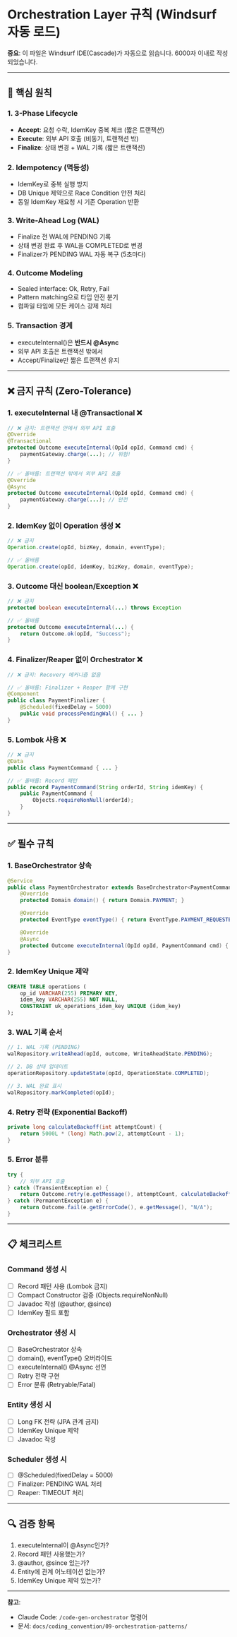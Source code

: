 # Orchestration Layer 규칙 (Windsurf 자동 로드)

**중요**: 이 파일은 Windsurf IDE(Cascade)가 자동으로 읽습니다. 6000자 이내로 작성되었습니다.

---

## 🎯 핵심 원칙

### 1. 3-Phase Lifecycle
- **Accept**: 요청 수락, IdemKey 중복 체크 (짧은 트랜잭션)
- **Execute**: 외부 API 호출 (비동기, 트랜잭션 밖)
- **Finalize**: 상태 변경 + WAL 기록 (짧은 트랜잭션)

### 2. Idempotency (멱등성)
- IdemKey로 중복 실행 방지
- DB Unique 제약으로 Race Condition 안전 처리
- 동일 IdemKey 재요청 시 기존 Operation 반환

### 3. Write-Ahead Log (WAL)
- Finalize 전 WAL에 PENDING 기록
- 상태 변경 완료 후 WAL을 COMPLETED로 변경
- Finalizer가 PENDING WAL 자동 복구 (5초마다)

### 4. Outcome Modeling
- Sealed interface: Ok, Retry, Fail
- Pattern matching으로 타입 안전 분기
- 컴파일 타임에 모든 케이스 강제 처리

### 5. Transaction 경계
- executeInternal()은 **반드시 @Async**
- 외부 API 호출은 트랜잭션 밖에서
- Accept/Finalize만 짧은 트랜잭션 유지

---

## ❌ 금지 규칙 (Zero-Tolerance)

### 1. executeInternal 내 @Transactional ❌
```java
// ❌ 금지: 트랜잭션 안에서 외부 API 호출
@Override
@Transactional
protected Outcome executeInternal(OpId opId, Command cmd) {
    paymentGateway.charge(...); // 위험!
}

// ✅ 올바름: 트랜잭션 밖에서 외부 API 호출
@Override
@Async
protected Outcome executeInternal(OpId opId, Command cmd) {
    paymentGateway.charge(...); // 안전
}
```

### 2. IdemKey 없이 Operation 생성 ❌
```java
// ❌ 금지
Operation.create(opId, bizKey, domain, eventType);

// ✅ 올바름
Operation.create(opId, idemKey, bizKey, domain, eventType);
```

### 3. Outcome 대신 boolean/Exception ❌
```java
// ❌ 금지
protected boolean executeInternal(...) throws Exception

// ✅ 올바름
protected Outcome executeInternal(...) {
    return Outcome.ok(opId, "Success");
}
```

### 4. Finalizer/Reaper 없이 Orchestrator ❌
```java
// ❌ 금지: Recovery 메커니즘 없음

// ✅ 올바름: Finalizer + Reaper 함께 구현
@Component
public class PaymentFinalizer {
    @Scheduled(fixedDelay = 5000)
    public void processPendingWal() { ... }
}
```

### 5. Lombok 사용 ❌
```java
// ❌ 금지
@Data
public class PaymentCommand { ... }

// ✅ 올바름: Record 패턴
public record PaymentCommand(String orderId, String idemKey) {
    public PaymentCommand {
        Objects.requireNonNull(orderId);
    }
}
```

---

## ✅ 필수 규칙

### 1. BaseOrchestrator 상속
```java
@Service
public class PaymentOrchestrator extends BaseOrchestrator<PaymentCommand> {
    @Override
    protected Domain domain() { return Domain.PAYMENT; }

    @Override
    protected EventType eventType() { return EventType.PAYMENT_REQUESTED; }

    @Override
    @Async
    protected Outcome executeInternal(OpId opId, PaymentCommand cmd) { ... }
}
```

### 2. IdemKey Unique 제약
```sql
CREATE TABLE operations (
    op_id VARCHAR(255) PRIMARY KEY,
    idem_key VARCHAR(255) NOT NULL,
    CONSTRAINT uk_operations_idem_key UNIQUE (idem_key)
);
```

### 3. WAL 기록 순서
```java
// 1. WAL 기록 (PENDING)
walRepository.writeAhead(opId, outcome, WriteAheadState.PENDING);

// 2. DB 상태 업데이트
operationRepository.updateState(opId, OperationState.COMPLETED);

// 3. WAL 완료 표시
walRepository.markCompleted(opId);
```

### 4. Retry 전략 (Exponential Backoff)
```java
private long calculateBackoff(int attemptCount) {
    return 5000L * (long) Math.pow(2, attemptCount - 1);
}
```

### 5. Error 분류
```java
try {
    // 외부 API 호출
} catch (TransientException e) {
    return Outcome.retry(e.getMessage(), attemptCount, calculateBackoff(attemptCount));
} catch (PermanentException e) {
    return Outcome.fail(e.getErrorCode(), e.getMessage(), "N/A");
}
```

---

## 📋 체크리스트

### Command 생성 시
- [ ] Record 패턴 사용 (Lombok 금지)
- [ ] Compact Constructor 검증 (Objects.requireNonNull)
- [ ] Javadoc 작성 (@author, @since)
- [ ] IdemKey 필드 포함

### Orchestrator 생성 시
- [ ] BaseOrchestrator 상속
- [ ] domain(), eventType() 오버라이드
- [ ] executeInternal() @Async 선언
- [ ] Retry 전략 구현
- [ ] Error 분류 (Retryable/Fatal)

### Entity 생성 시
- [ ] Long FK 전략 (JPA 관계 금지)
- [ ] IdemKey Unique 제약
- [ ] Javadoc 작성

### Scheduler 생성 시
- [ ] @Scheduled(fixedDelay = 5000)
- [ ] Finalizer: PENDING WAL 처리
- [ ] Reaper: TIMEOUT 처리

---

## 🔍 검증 항목

1. executeInternal이 @Async인가?
2. Record 패턴 사용했는가?
3. @author, @since 있는가?
4. Entity에 관계 어노테이션 없는가?
5. IdemKey Unique 제약 있는가?

---

**참고**:
- Claude Code: `/code-gen-orchestrator` 명령어
- 문서: `docs/coding_convention/09-orchestration-patterns/`
